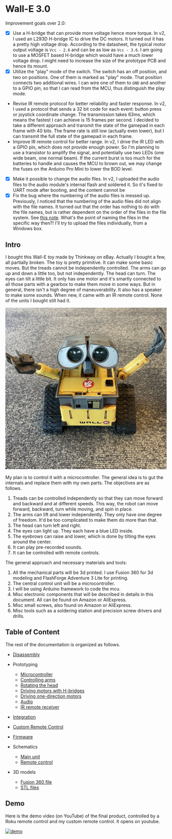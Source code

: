 # Wall-E 3.0

Improvement goals over 2.0:
* [x] Use a H-bridge that can provide more voltage hence more torque. In v2, I used an L293D H-bridge IC to drive the DC motors. It turned out it has a pretty high voltage drop. According to the datasheet, the typical motor output voltage is `Vcc - 2.6` and can be as low as `Vcc - 3.6`. I am going to use a MOSFET based H-bridge which would have a much lower voltage drop. I might need to increase the size of the prototype PCB and hence its mount.
* [x] Utilize the "play" mode of the switch. The switch has an off position, and two on positions. One of them is marked as "play" mode. That position connects two additional wires. I can wire one of them to `GND` and another to a GPIO pin, so that I can read from the MCU, thus distinguish the play mode.
* Revise IR remote protocol for better reliability and faster response. In v2, I used a protocol that sends a 32 bit code for each event: button press or joystick coordinate change. The transmission takes 63ms, which means the fastest I can achieve is 15 frames per second. I decided to take a different approach and transmit the state of the gamepad in each frame with 40 bits. The frame rate is still low (actually even lower), but I can transmit the full state of the gamepad in each frame.
* Improve IR remote control for better range. In v2, I drive the IR LED with a GPIO pin, which does not provide enough power. So I'm planning to use a transistor to amplify the signal, and potentially use two LEDs (one wide beam, one normal beam). If the current burst is too much for the batteries to handle and causes the MCU to brown out, we may change the fuses on the Arduino Pro Mini to lower the BOD level.
* [x] Make it possible to change the audio files. In v2, I uploaded the audio files to the audio module's internal flash and soldered it. So it's fixed to UART mode after booting, and the content cannot be 
* [x] Fix the bug where the numbering of the audio files is messed up. Previously, I noticed that the numbering of the audio files did not align with the file names. It turned out that the order has nothing to do with the file names, but is rather dependent on the order of the files in the file system. See [this note](https://github.com/SnijderC/dyplayer?tab=readme-ov-file#important-files-do-not-play-in-order-of-named-sequence). What's the point of naming the files in the specific way then?! I'll try to upload the files individually, from a Windows box.

## Intro

I bought this Wall-E toy made by Thinkway on eBay. Actually I bought a few, all partially broken. The toy is pretty primitive. It can make some basic moves. But the treads cannot be independently controlled. The arms can go up and down a little too, but not independently. The head can turn. The eyes can tilt a little bit. It only has one motor and it's smartly connected to all those parts with a gearbox to make them move in some ways. But in general, there isn't a high degree of maneuverability. It also has a speaker to make some sounds. When new, it came with an IR remote control. None of the units I bought still had it.

![wall-e](./media/IMG_1013.jpeg)

My plan is to control it with a microcontroller. The general idea is to gut the internals and replace them with my own parts. The objectives are as follows.

1. Treads can be controlled independently so that they can move forward and backward and at different speeds. This way, the robot can move forward, backward, turn while moving, and spin in place.
1. The arms can lift and lower independently. They only have one degree of freedom. It'd be too complicated to make them do more than that.
1. The head can turn left and right.
1. The eyes can light up. They each have a blue LED inside.
1. The eyebrows can raise and lower, which is done by tilting the eyes around the center.
1. It can play pre-recorded sounds.
1. It can be controlled with remote controls.

The general approach and necessary materials and tools:
1. All the mechanical parts will be 3d printed. I use Fusion 360 for 3d modeling and FlashForge Adventure 3 Lite for printing.
1. The central control unit will be a microcontroller.
1. I will be using Arduino framework to code the mcu.
1. Misc electronic components that will be described in details in this document. All can be found on Amazon or AliExpress.
1. Misc small screws, also found on Amazon or AliExpress.
1. Misc tools such as a soldering station and precision screw drivers and drills.

## Table of Content

The rest of the documentation is organized as follows.

* [Disassembly](disassembly.md)
* Prototyping
  - [Microcontroller](mcu.md)
  - [Controlling arms](arm.md)
  - [Rotating the head](head_rotation.md)
  - [Driving motors with H-bridges](hbridge.md)
  - [Driving one-direction motors](motor.md)
  - [Audio](audio.md)
  - [IR remote receiver](remote_receiver.md)

* [Integration](integration.md)

* [Custom Remote Control](remote_transmitter.md)

* [Firmware](firmware.md)

* Schematics
  - [Main unit](./schematics/main.svg)
  - [Remote control](./schematics/remote.svg)

* 3D models
  - [Fusion 360 file](./wall-e.f3d)
  - [STL files](./stl/)

## Demo

Here is the demo video (on YouTube) of the final product, controlled by a Roku remote control and my custom remote control. It opens on youtube.

[![demo](http://img.youtube.com/vi/PiLhb5Huz5E/0.jpg)](http://www.youtube.com/watch?v=PiLhb5Huz5E)
